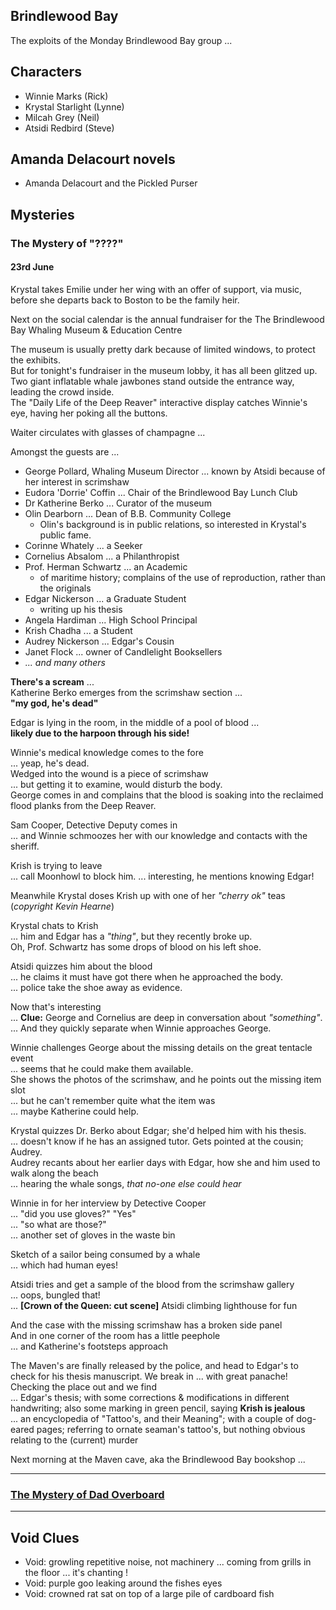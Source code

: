 ## Brindlewood Bay

The exploits of the Monday Brindlewood Bay group ...

## Characters

* Winnie Marks        (Rick)
* Krystal Starlight   (Lynne)
* Milcah Grey         (Neil)
* Atsidi Redbird      (Steve)

## Amanda Delacourt novels

* Amanda Delacourt and the Pickled Purser

## Mysteries

### The Mystery of "????"

#### 23rd June

Krystal takes Emilie under her wing with an offer of support, via music, before she departs back to Boston to be the family heir.

Next on the social calendar is the annual fundraiser for the The Brindlewood Bay Whaling Museum & Education Centre

The museum is usually pretty dark because of limited windows, to protect the exhibits.<br>
But for tonight's fundraiser in the museum lobby, it has all been glitzed up.<br>
Two giant inflatable whale jawbones stand outside the entrance way, leading the crowd inside.<br>
The "Daily Life of the Deep Reaver" interactive display catches Winnie's eye, having her poking all the buttons.

Waiter circulates with glasses of champagne ...

Amongst the guests are ...

* George Pollard, Whaling Museum Director ... known by Atsidi because of her interest in scrimshaw
* Eudora 'Dorrie' Coffin ... Chair of the Brindlewood Bay Lunch Club
* Dr Katherine Berko ... Curator of the museum
* Olin Dearborn ... Dean of B.B. Community College
  * Olin's background is in public relations, so interested in Krystal's public fame.
* Corinne Whately ... a Seeker
* Cornelius Absalom ... a Philanthropist
* Prof. Herman Schwartz ... an Academic
  * of maritime history; complains of the use of reproduction, rather than the originals
* Edgar Nickerson ... a Graduate Student
  * writing up his thesis
* Angela Hardiman ... High School Principal
* Krish Chadha ... a Student
* Audrey Nickerson ... Edgar's Cousin
* Janet Flock ... owner of Candlelight Booksellers
* *... and many others*

**There's a scream** ... <br>Katherine Berko emerges from the scrimshaw section ... <br>**"my god, he's dead"**

Edgar is lying in the room, in the middle of a pool of blood ... <br>**likely due to the harpoon through his side!**

Winnie's medical knowledge comes to the fore<br>
 ... yeap, he's dead.<br>
Wedged into the wound is a piece of scrimshaw<br>
 ... but getting it to examine, would disturb the body.<br>
George comes in and complains that the blood is soaking into the reclaimed flood planks from the Deep Reaver.

Sam Cooper, Detective Deputy comes in<br>
 ... and Winnie schmoozes her with our knowledge and contacts with the sheriff.

Krish is trying to leave<br>
 ... call Moonhowl to block him.
 ... interesting, he mentions knowing Edgar!

Meanwhile Krystal doses Krish up with one of her *"cherry ok"* teas (*copyright Kevin Hearne*)

Krystal chats to Krish<br>
 ... him and Edgar has a *"thing"*, but they recently broke up.<br>
Oh, Prof. Schwartz has some drops of blood on his left shoe.<br>

Atsidi quizzes him about the blood<br>
 ... he claims it must have got there when he approached the body.<br>
 ... police take the shoe away as evidence.

Now that's interesting<br>
 ... **Clue:** George and Cornelius are deep in conversation about *"something"*.<br>
 ... And they quickly separate when Winnie approaches George.

Winnie challenges George about the missing details on the great tentacle event<br>
 ... seems that he could make them available.<br>
She shows the photos of the scrimshaw, and he points out the missing item slot<br>
 ... but he can't remember quite what the item was<br>
 ... maybe Katherine could help.

Krystal quizzes Dr. Berko about Edgar; she'd helped him with his thesis.<br>
 ... doesn't know if he has an assigned tutor. Gets pointed at the cousin; Audrey.<br>
Audrey recants about her earlier days with Edgar, how she and him used to walk along the beach<br>
 ... hearing the whale songs, *that no-one else could hear*

Winnie in for her interview by Detective Cooper<br>
 ... "did you use gloves?" "Yes"<br>
 ... "so what are those?"<br>
 ... another set of gloves in the waste bin

Sketch of a sailor being consumed by a whale<br>
 ... which had human eyes!

Atsidi tries and get a sample of the blood from the scrimshaw gallery<br>
 ... oops, bungled that!<br>
 ... **[Crown of the Queen: cut scene]** Atsidi climbing lighthouse for fun

And the case with the missing scrimshaw has a broken side panel<br>
And in one corner of the room has a little peephole<br>
 ... and Katherine's footsteps approach

The Maven's are finally released by the police, and head to Edgar's to check for his thesis manuscript.
We break in ... with great panache!
Checking the place out and we find <br>
 ... Edgar's thesis; with some corrections & modifications in different handwriting; also some marking in green pencil, saying **Krish is jealous**<br>
 ... an encyclopedia of "Tattoo's, and their Meaning"; with a couple of dog-eared pages; referring to ornate seaman's tattoo's, but nothing obvious relating to the (current) murder<br>

Next morning at the Maven cave, aka the Brindlewood Bay bookshop ...

---

### <a target="_blank" href="The Mystery of Dad Overboard">The Mystery of Dad Overboard</a>

---

## Void Clues

* Void: growling repetitive noise, not machinery ... coming from grills in the floor ... it's chanting !
* Void: purple goo leaking around the fishes eyes
* Void: crowned rat sat on top of a large pile of cardboard fish
